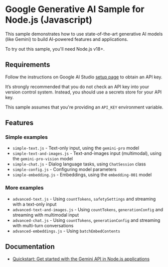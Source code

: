 # Google Generative AI Sample for Node.js (Javascript)

This sample demonstrates how to use state-of-the-art
generative AI models (like Gemini) to build AI-powered features and applications.

To try out this sample, you'll need Node.js v18+.

## Requirements

Follow the instructions on Google AI Studio [setup page](https://makersuite.google.com/app/apikey) to obtain an API key.

It’s strongly recommended that you do not check an API key into your version control system. Instead, you should use a secrets store for your API key.

This sample assumes that you're providing an `API_KEY` environment variable.

## Features

### Simple examples

- `simple-text.js` - Text-only input, using the `gemini-pro` model
- `simple-text-and-images.js` - Text-and-images input (multimodal), using the `gemini-pro-vision` model
- `simple-chat.js` - Dialog language tasks, using `ChatSession` class
- `simple-config.js` - Configuring model parameters
- `simple-embedding.js` - Embeddings, using the `embedding-001` model

### More examples

- `advanced-text.js` - Using `countTokens`, `safetySettings` and streaming with a text-only input
- `advanced-text-and-images.js` - Using `countTokens`, `generationConfig` and streaming with multimodal input
- `advanced-chat.js` - Using `countTokens`, `generationConfig` and streaming with multi-turn conversations
- `advanced-embeddings.js` - Using `batchEmbedContents`

## Documentation

- [Quickstart: Get started with the Gemini API in Node.js applications](https://googledevai.google.com/tutorials/node_quickstart)

